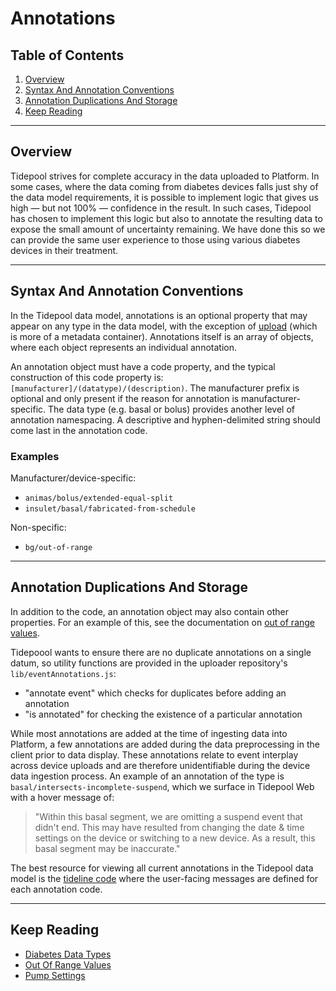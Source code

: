 <!-- omit in toc -->
# Annotations

<!-- omit in toc -->
## Table of Contents

1. [Overview](#overview)
2. [Syntax And Annotation Conventions](#syntax-and-annotation-conventions)
3. [Annotation Duplications And Storage](#annotation-duplications-and-storage)
4. [Keep Reading](#keep-reading)

---

## Overview

Tidepool strives for complete accuracy in the data uploaded to Platform. In some cases, where the data coming from diabetes devices falls just shy of the data model requirements, it is possible to implement logic that gives us high — but not 100% — confidence in the result. In such cases, Tidepool has chosen to implement this logic but also to annotate the resulting data to expose the small amount of uncertainty remaining. We have done this so we can provide the same user experience to those using various diabetes devices in their treatment.

---

## Syntax And Annotation Conventions

In the Tidepool data model, annotations is an optional property that may appear on any type in the data model, with the exception of [upload](./data-types/pump-settings/upload.md) (which is more of a metadata container). Annotations itself is an array of objects, where each object represents an individual annotation.

An annotation object must have a code property, and the typical construction of this code property is: `[manufacturer]/(datatype)/(description)`. The manufacturer prefix is optional and only present if the reason for annotation is manufacturer-specific. The data type (e.g. basal or bolus) provides another level of annotation namespacing. A descriptive and hyphen-delimited string should come last in the annotation code.

<!-- omit in toc -->
### Examples

Manufacturer/device-specific:

* `animas/bolus/extended-equal-split`
* `insulet/basal/fabricated-from-schedule`

Non-specific:

* `bg/out-of-range`

---

## Annotation Duplications And Storage

In addition to the code, an annotation object may also contain other properties. For an example of this, see the documentation on [out of range values](./oor-values.md).

Tidepoool wants to ensure there are no duplicate annotations on a single datum, so utility functions are provided in the uploader repository's `lib/eventAnnotations.js`:

* "annotate event" which checks for duplicates before adding an annotation
* "is annotated" for checking the existence of a particular annotation

While most annotations are added at the time of ingesting data into Platform, a few annotations are added during the data preprocessing in the client prior to data display. These annotations relate to event interplay across device uploads and are therefore unidentifiable during the device data ingestion process. An example of an annotation of the type is `basal/intersects-incomplete-suspend`, which we surface in Tidepool Web with a hover message of:

> "Within this basal segment, we are omitting a suspend event that didn't end. This may have resulted from changing the date & time settings on the device or switching to a new device. As a result, this basal segment may be inaccurate."
>

The best resource for viewing all current annotations in the Tidepool data model is the [tideline code](https://github.com/tidepool-org/tideline/blob/master/js/plot/util/annotations/annotationdefinitions.js) where the user-facing messages are defined for each annotation code.

---

## Keep Reading

* [Diabetes Data Types](./data-types.md)
* [Out Of Range Values](./oor-values.md)
* [Pump Settings](./data-types/pump-settings.md)
